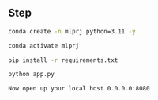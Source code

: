 

## Step
```bash
conda create -n mlprj python=3.11 -y 
```

```bash
conda activate mlprj
```

```bash
pip install -r requirements.txt
```

```bash
python app.py
```
```bash
Now open up your local host 0.0.0.0:8080
```
